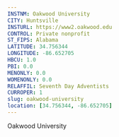 ```yaml
---
INSTNM: Oakwood University
CITY: Huntsville
INSTURL: https://www2.oakwood.edu
CONTROL: Private nonprofit
ST_FIPS: Alabama
LATITUDE: 34.756344
LONGITUDE: -86.652705
HBCU: 1.0
PBI: 0.0
MENONLY: 0.0
WOMENONLY: 0.0
RELAFFIL: Seventh Day Adventists
CURROPER: 1
slug: oakwood-university
location: [34.756344, -86.652705]
---
```

Oakwood University